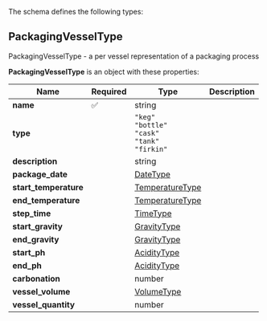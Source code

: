The schema defines the following types:

## PackagingVesselType 

PackagingVesselType - a per vessel representation of a packaging process

**PackagingVesselType** is an object with these properties:

|Name|Required|Type|Description|
|--|--|--|--|
| **name** | :white_check_mark: | string|  |
| **type** |  | `"keg"`<br/>`"bottle"`<br/>`"cask"`<br/>`"tank"`<br/>`"firkin"`|  |
| **description** |  | string|  |
| **package_date** |  | [DateType](measureable_units.json.md#datetype)|  |
| **start_temperature** |  | [TemperatureType](measureable_units.json.md#temperaturetype)|  |
| **end_temperature** |  | [TemperatureType](measureable_units.json.md#temperaturetype)|  |
| **step_time** |  | [TimeType](measureable_units.json.md#timetype)|  |
| **start_gravity** |  | [GravityType](measureable_units.json.md#gravitytype)|  |
| **end_gravity** |  | [GravityType](measureable_units.json.md#gravitytype)|  |
| **start_ph** |  | [AcidityType](measureable_units.json.md#aciditytype)|  |
| **end_ph** |  | [AcidityType](measureable_units.json.md#aciditytype)|  |
| **carbonation** |  | number|  |
| **vessel_volume** |  | [VolumeType](measureable_units.json.md#volumetype)|  |
| **vessel_quantity** |  | number|  |

